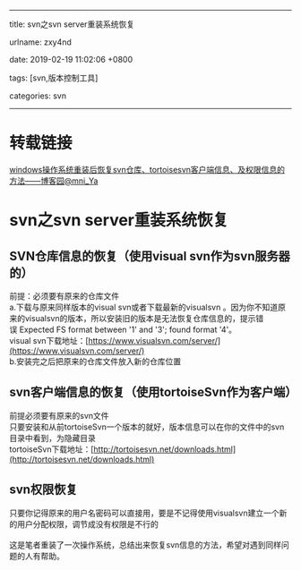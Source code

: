 
---

title: svn之svn server重装系统恢复

urlname: zxy4nd

date: 2019-02-19 11:02:06 +0800

tags: [svn,版本控制工具]

categories: svn

---
<a name="bd1bf7e7"></a>
# 转载链接
[windows操作系统重装后恢复svn仓库、tortoisesvn客户端信息、及权限信息的方法——博客园@mni_Ya](http://www.cnblogs.com/painwhy/p/4085873.html)  
<a name="019fa851"></a>
# svn之svn server重装系统恢复
<a name="0585c62f"></a>
## **SVN仓库信息的恢复（使用visual svn作为svn服务器的）**
前提：必须要有原来的仓库文件<br />a.下载与原来同样版本的visual svn或者下载最新的visualsvn 。因为你不知道原来的visualsvn的版本，所以安装旧的版本是无法恢复仓库信息的，提示错误 Expected FS format between '1' and '3'; found format '4'。<br />visual svn下载地址：[https://www.visualsvn.com/server/](https://www.visualsvn.com/server/)<br />b.安装完之后把原来的仓库文件放入新的仓库位置

<!--more-->

<a name="ae5a8d41"></a>
## svn客户端信息的恢复（使用tortoiseSvn作为客户端）
前提必须要有原来的svn文件<br />只要安装和从前tortoiseSvn一个版本的就好，版本信息可以在你的文件中的svn目录中看到，为隐藏目录<br />tortoiseSvn下载地址：[http://tortoisesvn.net/downloads.html](http://tortoisesvn.net/downloads.html)
<a name="41ed8f57"></a>
## svn权限恢复
只要你记得原来的用户名密码可以直接用，要是不记得使用visualsvn建立一个新的用户分配权限，调节成没有权限是不行的<br /> <br />这是笔者重装了一次操作系统，总结出来恢复svn信息的方法，希望对遇到同样问题的人有帮助。


